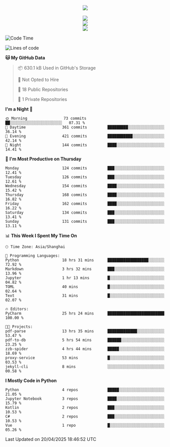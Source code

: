 <div align="center">
  <img src="https://readme-typing-svg.demolab.com?font=Zhi+Mang+Xing&size=40&pause=1000&color=000000&center=true&vCenter=true&lines=Baymax%E5%B0%8F%E6%8C%AF;Hello%20World"/><br/>
  <br/>
  <img src="https://skillicons.dev/icons?i=java,kotlin,python,c,cpp,html,css,javascript" /><br/>
  <img src="https://skillicons.dev/icons?i=spring,vue,pytorch,maven,gradle,mysql,sqlite,linux" /><br/>
  <img src="https://skillicons.dev/icons?i=idea,pycharm,webstorm,androidstudio,vscode,git,vim,md" /><br/>
</div>

<!--START_SECTION:waka-->
![Code Time](http://img.shields.io/badge/Code%20Time-830%20hrs%2058%20mins-blue)

![Lines of code](https://img.shields.io/badge/From%20Hello%20World%20I%27ve%20Written-6.1%20million%20lines%20of%20code-blue)

**🐱 My GitHub Data** 

> 📦 630.1 kB Used in GitHub's Storage 
 > 
> 🚫 Not Opted to Hire
 > 
> 📜 18 Public Repositories 
 > 
> 🔑 1 Private Repositories 
 > 
**I'm a Night 🦉** 

```text
🌞 Morning                73 commits          ██░░░░░░░░░░░░░░░░░░░░░░░   07.31 % 
🌆 Daytime                361 commits         █████████░░░░░░░░░░░░░░░░   36.14 % 
🌃 Evening                421 commits         ███████████░░░░░░░░░░░░░░   42.14 % 
🌙 Night                  144 commits         ████░░░░░░░░░░░░░░░░░░░░░   14.41 % 
```
📅 **I'm Most Productive on Thursday** 

```text
Monday                   124 commits         ███░░░░░░░░░░░░░░░░░░░░░░   12.41 % 
Tuesday                  126 commits         ███░░░░░░░░░░░░░░░░░░░░░░   12.61 % 
Wednesday                154 commits         ████░░░░░░░░░░░░░░░░░░░░░   15.42 % 
Thursday                 168 commits         ████░░░░░░░░░░░░░░░░░░░░░   16.82 % 
Friday                   162 commits         ████░░░░░░░░░░░░░░░░░░░░░   16.22 % 
Saturday                 134 commits         ███░░░░░░░░░░░░░░░░░░░░░░   13.41 % 
Sunday                   131 commits         ███░░░░░░░░░░░░░░░░░░░░░░   13.11 % 
```


📊 **This Week I Spent My Time On** 

```text
🕑︎ Time Zone: Asia/Shanghai

💬 Programming Languages: 
Python                   18 hrs 31 mins      ██████████████████░░░░░░░   72.92 % 
Markdown                 3 hrs 32 mins       ███░░░░░░░░░░░░░░░░░░░░░░   13.96 % 
Jupyter                  1 hr 13 mins        █░░░░░░░░░░░░░░░░░░░░░░░░   04.82 % 
TOML                     40 mins             █░░░░░░░░░░░░░░░░░░░░░░░░   02.64 % 
Text                     31 mins             █░░░░░░░░░░░░░░░░░░░░░░░░   02.07 % 

🔥 Editors: 
PyCharm                  25 hrs 24 mins      █████████████████████████   100.00 % 

🐱‍💻 Projects: 
pdf-parse                13 hrs 35 mins      █████████████░░░░░░░░░░░░   53.47 % 
pdf-to-db                5 hrs 54 mins       ██████░░░░░░░░░░░░░░░░░░░   23.25 % 
zzb-spider               4 hrs 44 mins       █████░░░░░░░░░░░░░░░░░░░░   18.69 % 
proxy-service            53 mins             █░░░░░░░░░░░░░░░░░░░░░░░░   03.53 % 
jekyll-cli               8 mins              ░░░░░░░░░░░░░░░░░░░░░░░░░   00.58 % 
```

**I Mostly Code in Python** 

```text
Python                   4 repos             █████░░░░░░░░░░░░░░░░░░░░   21.05 % 
Jupyter Notebook         3 repos             ████░░░░░░░░░░░░░░░░░░░░░   15.79 % 
Kotlin                   2 repos             ███░░░░░░░░░░░░░░░░░░░░░░   10.53 % 
C#                       2 repos             ███░░░░░░░░░░░░░░░░░░░░░░   10.53 % 
Vue                      1 repo              █░░░░░░░░░░░░░░░░░░░░░░░░   05.26 % 
```




 Last Updated on 20/04/2025 18:46:52 UTC
<!--END_SECTION:waka-->





